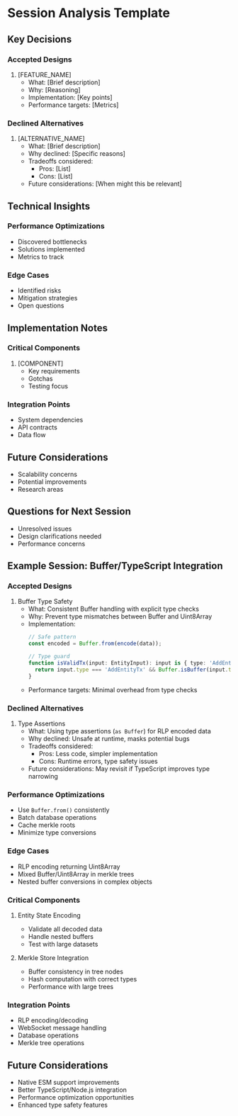 # Session Analysis Template

## Key Decisions

### Accepted Designs
1. [FEATURE_NAME]
   - What: [Brief description]
   - Why: [Reasoning]
   - Implementation: [Key points]
   - Performance targets: [Metrics]

### Declined Alternatives
1. [ALTERNATIVE_NAME]
   - What: [Brief description]
   - Why declined: [Specific reasons]
   - Tradeoffs considered:
     - Pros: [List]
     - Cons: [List]
   - Future considerations: [When might this be relevant]

## Technical Insights

### Performance Optimizations
- Discovered bottlenecks
- Solutions implemented
- Metrics to track

### Edge Cases
- Identified risks
- Mitigation strategies
- Open questions

## Implementation Notes

### Critical Components
1. [COMPONENT]
   - Key requirements
   - Gotchas
   - Testing focus

### Integration Points
- System dependencies
- API contracts
- Data flow

## Future Considerations
- Scalability concerns
- Potential improvements
- Research areas

## Questions for Next Session
- Unresolved issues
- Design clarifications needed
- Performance concerns

## Example Session: Buffer/TypeScript Integration

### Accepted Designs
1. Buffer Type Safety
   - What: Consistent Buffer handling with explicit type checks
   - Why: Prevent type mismatches between Buffer and Uint8Array
   - Implementation:
     ```typescript
     // Safe pattern
     const encoded = Buffer.from(encode(data));
     
     // Type guard
     function isValidTx(input: EntityInput): input is { type: 'AddEntityTx', tx: Buffer } {
       return input.type === 'AddEntityTx' && Buffer.isBuffer(input.tx);
     }
     ```
   - Performance targets: Minimal overhead from type checks

### Declined Alternatives
1. Type Assertions
   - What: Using type assertions (`as Buffer`) for RLP encoded data
   - Why declined: Unsafe at runtime, masks potential bugs
   - Tradeoffs considered:
     - Pros: Less code, simpler implementation
     - Cons: Runtime errors, type safety issues
   - Future considerations: May revisit if TypeScript improves type narrowing

### Performance Optimizations
- Use `Buffer.from()` consistently
- Batch database operations
- Cache merkle roots
- Minimize type conversions

### Edge Cases
- RLP encoding returning Uint8Array
- Mixed Buffer/Uint8Array in merkle trees
- Nested buffer conversions in complex objects

### Critical Components
1. Entity State Encoding
   - Validate all decoded data
   - Handle nested buffers
   - Test with large datasets

2. Merkle Store Integration
   - Buffer consistency in tree nodes
   - Hash computation with correct types
   - Performance with large trees

### Integration Points
- RLP encoding/decoding
- WebSocket message handling
- Database operations
- Merkle tree operations

## Future Considerations
- Native ESM support improvements
- Better TypeScript/Node.js integration
- Performance optimization opportunities
- Enhanced type safety features 